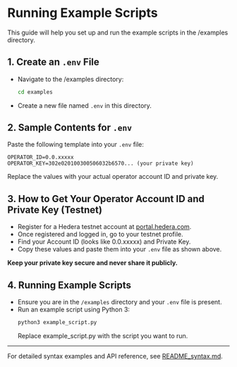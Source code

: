 # Running Example Scripts

This guide will help you set up and run the example scripts in the /examples directory.

## 1. Create an `.env` File

- Navigate to the /examples directory:
  ```bash
  cd examples
  ```
- Create a new file named `.env` in this directory.

## 2. Sample Contents for `.env`

Paste the following template into your `.env` file:

```env
OPERATOR_ID=0.0.xxxxx
OPERATOR_KEY=302e020100300506032b6570... (your private key)
```

Replace the values with your actual operator account ID and private key.

## 3. How to Get Your Operator Account ID and Private Key (Testnet)

- Register for a Hedera testnet account at [portal.hedera.com](https://portal.hedera.com/register).
- Once registered and logged in, go to your testnet profile.
- Find your Account ID (looks like 0.0.xxxxx) and Private Key.
- Copy these values and paste them into your `.env` file as shown above.

**Keep your private key secure and never share it publicly.**

## 4. Running Example Scripts

- Ensure you are in the `/examples` directory and your `.env` file is present.
- Run an example script using Python 3:
  ```bash
  python3 example_script.py
  ```
  Replace example_script.py with the script you want to run.

---

For detailed syntax examples and API reference, see [README_syntax.md](README_syntax.md).